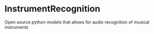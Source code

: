 # InstrumentRecognition
Open source python models that allows for audio recognition of musical instruments

